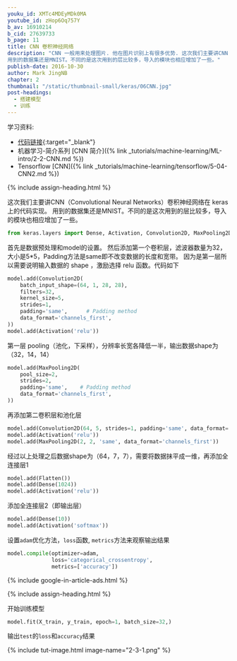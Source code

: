```yaml
---
youku_id: XMTc4MDEyMDk0MA
youtube_id: zHop6Oq757Y
b_av: 16910214
b_cid: 27639733
b_page: 11
title: CNN 卷积神经网络
description: "CNN 一般用来处理图片. 他在图片识别上有很多优势. 这次我们主要讲CNN（Convolutional Neural Networks）卷积神经网络在 keras 上的代码实现。
用到的数据集还是MNIST。不同的是这次用到的层比较多，导入的模块也相应增加了一些。"
publish-date: 2016-10-30
author: Mark JingNB
chapter: 2
thumbnail: "/static/thumbnail-small/keras/06CNN.jpg"
post-headings:
  - 搭建模型
  - 训练
---
```


学习资料:
  * [代码链接](https://github.com/MorvanZhou/tutorials/blob/master/kerasTUT/6-CNN_example.py){:target="_blank"}
  * 机器学习-简介系列 [CNN 简介]({% link _tutorials/machine-learning/ML-intro/2-2-CNN.md %})
  * Tensorflow [CNN]({% link _tutorials/machine-learning/tensorflow/5-04-CNN2.md %})
  
 {% include assign-heading.html %}

这次我们主要讲CNN（Convolutional Neural Networks）卷积神经网络在 keras 上的代码实现。
用到的数据集还是MNIST。不同的是这次用到的层比较多，导入的模块也相应增加了一些。

```python
from keras.layers import Dense, Activation, Convolution2D, MaxPooling2D, Flatten
```

首先是数据预处理和model的设置。
然后添加第一个卷积层，滤波器数量为32，大小是5*5，Padding方法是same即不改变数据的长度和宽带。
因为是第一层所以需要说明输入数据的 shape ，激励选择 relu 函数。代码如下

```python
model.add(Convolution2D(
    batch_input_shape=(64, 1, 28, 28),
    filters=32,
    kernel_size=5,
    strides=1,
    padding='same',      # Padding method
    data_format='channels_first',
))
model.add(Activation('relu'))
```

第一层 pooling（池化，下采样），分辨率长宽各降低一半，输出数据shape为（32，14，14）

```python
model.add(MaxPooling2D(
    pool_size=2,
    strides=2,
    padding='same',    # Padding method
    data_format='channels_first',
))
```

再添加第二卷积层和池化层

```python
model.add(Convolution2D(64, 5, strides=1, padding='same', data_format='channels_first'))
model.add(Activation('relu'))
model.add(MaxPooling2D(2, 2, 'same', data_format='channels_first'))
```

经过以上处理之后数据shape为（64，7，7），需要将数据抹平成一维，再添加全连接层1

```python
model.add(Flatten())
model.add(Dense(1024))
model.add(Activation('relu'))
```

添加全连接层2（即输出层）

```python
model.add(Dense(10))
model.add(Activation('softmax'))
```

设置`adam`优化方法，`loss`函数, `metrics`方法来观察输出结果

```python
model.compile(optimizer=adam,
              loss='categorical_crossentropy',
              metrics=['accuracy'])
```

{% include google-in-article-ads.html %}

 {% include assign-heading.html %}

开始训练模型

```python
model.fit(X_train, y_train, epoch=1, batch_size=32,)
```

输出`test`的`loss`和`accuracy`结果

{% include tut-image.html image-name="2-3-1.png" %}

